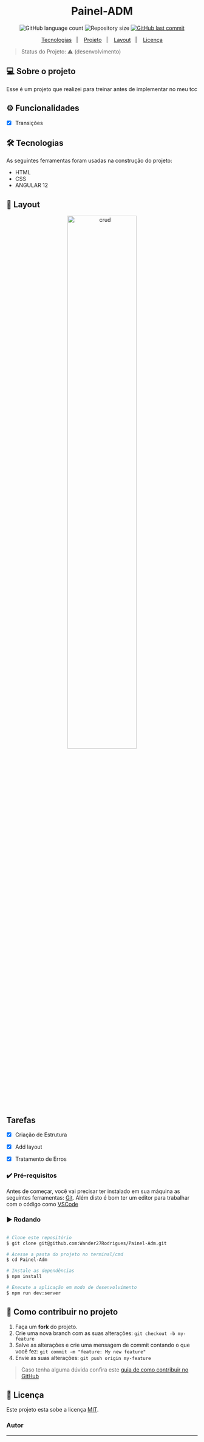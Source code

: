 <h1 align="center">
  Painel-ADM
</h1>

<p align="center">
  <img alt="GitHub language count" src="https://img.shields.io/github/languages/count/wander27rodrigues/Painel-Adm?style=flat-square">

  <img alt="Repository size" src="https://img.shields.io/github/repo-size/wander27rodrigues/Painel-Adm?style=flat-square">

  <a href="https://github.com/wander27rodrigues/Painel-Adm/commits/main">
    <img alt="GitHub last commit" src="https://img.shields.io/github/last-commit/wander27rodrigues/Painel-Adm?style=flat-square">
  </a>
  
  
<p align="center">
  <a href="#-Tecnologias">Tecnologias</a>&nbsp;&nbsp;&nbsp;|&nbsp;&nbsp;&nbsp;
  <a href="#-projeto">Projeto</a>&nbsp;&nbsp;&nbsp;|&nbsp;&nbsp;&nbsp;
  <a href="#-layout">Layout</a>&nbsp;&nbsp;&nbsp;|&nbsp;&nbsp;&nbsp;
  <a href="#-Licença">Licença</a>
</p>

</p>


> Status do Projeto: ⚠️  (desenvolvimento)



## 💻 Sobre o projeto
Esse é um projeto que realizei para treinar antes de implementar no meu tcc

## ⚙️ Funcionalidades

- [x] Transições

## 🛠 Tecnologias

As seguintes ferramentas foram usadas na construção do projeto:

-   HTML
-   CSS
-   ANGULAR 12
## 🔖 Layout
<p align="center">
  <img alt="crud" src="#" width="60%">
</p>

## Tarefas 

-   [X] Criação de Estrutura
-   [X] Add  layout
-   [X] Tratamento de Erros


### ✔️ Pré-requisitos

Antes de começar, você vai precisar ter instalado em sua máquina as seguintes ferramentas:
[Git](https://git-scm.com). 
Além disto é bom ter um editor para trabalhar com o código como [VSCode](https://code.visualstudio.com/)

### :arrow_forward: Rodando 

```bash

# Clone este repositório
$ git clone git@github.com:Wander27Rodrigues/Painel-Adm.git

# Acesse a pasta do projeto no terminal/cmd
$ cd Painel-Adm

# Instale as dependências
$ npm install

# Execute a aplicação em modo de desenvolvimento
$ npm run dev:server

```
## 💪 Como contribuir no projeto

1. Faça um **fork** do projeto.
2. Crie uma nova branch com as suas alterações: `git checkout -b my-feature`
3. Salve as alterações e crie uma mensagem de commit contando o que você fez: `git commit -m "feature: My new feature"`
4. Envie as suas alterações: `git push origin my-feature`
> Caso tenha alguma dúvida confira este [guia de como contribuir no GitHub](./CONTRIBUTING.md)

## 📝 Licença

Este projeto esta sobe a licença [MIT](./LICENSE).

### Autor
---

<a href="https://wander27rodrigues.github.io/#home">
 <img style="border-radius: 50%;" src="https://avatars.githubusercontent.com/u/48796830?v=4" width="10%;" alt=""/>
 <br />

Feito com ❤️ por Wander Souza 👋🏽 Entre em contato!

[![Linkedin Badge](https://img.shields.io/badge/-Wander-blue?style=flat-square&logo=Linkedin&logoColor=white&link=https://www.linkedin.com/in/wander-souza/)](https://www.linkedin.com/in/wander-souza/) 
[![Outlook Badge](https://img.shields.io/badge/-wanderrodrigues_@outlook.com-blue?style=flat-square&logo=Outlook&logoColor=white&link=mailto:wanderrodrigues_@outlook.com)](mailto:wanderrodrigues_@outlook.com)
